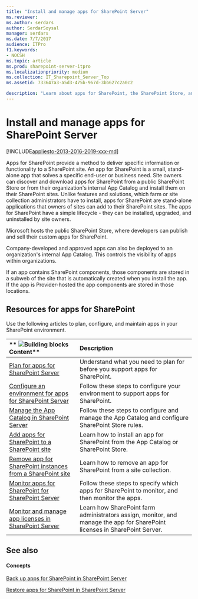 ```yaml
---
title: "Install and manage apps for SharePoint Server"
ms.reviewer: 
ms.author: serdars
author: SerdarSoysal
manager: serdars
ms.date: 7/7/2017
audience: ITPro
f1.keywords:
- NOCSH
ms.topic: article
ms.prod: sharepoint-server-itpro
ms.localizationpriority: medium
ms.collection: IT_Sharepoint_Server_Top
ms.assetid: 733647a3-a5d3-475b-967d-3bb627c2a0c2

description: "Learn about apps for SharePoint, the SharePoint Store, and the App Catalog and how to install, manage, and monitor apps."
---
```


# Install and manage apps for SharePoint Server

[!INCLUDE[appliesto-2013-2016-2019-xxx-md](../includes/appliesto-2013-2016-2019-xxx-md.md)]
  
Apps for SharePoint provide a method to deliver specific information or functionality to a SharePoint site. An app for SharePoint is a small, stand-alone app that solves a specific end-user or business need. Site owners can discover and download apps for SharePoint from a public SharePoint Store or from their organization's internal App Catalog and install them on their SharePoint sites. Unlike features and solutions, which farm or site collection administrators have to install, apps for SharePoint are stand-alone applications that owners of sites can add to their SharePoint sites. The apps for SharePoint have a simple lifecycle - they can be installed, upgraded, and uninstalled by site owners.
  
Microsoft hosts the public SharePoint Store, where developers can publish and sell their custom apps for SharePoint.
  
Company-developed and approved apps can also be deployed to an organization's internal App Catalog. This controls the visibility of apps within organizations.
  
If an app contains SharePoint components, those components are stored in a subweb of the site that is automatically created when you install the app. If the app is Provider-hosted the app components are stored in those locations.
  
## Resources for apps for SharePoint

Use the following articles to plan, configure, and maintain apps in your SharePoint environment.
  
|**        ![Building blocks](../media/mod_icon_buildingblock_M.png)          Content**|**Description**|
|:-----|:-----|
|[Plan for apps for SharePoint Server](plan-for-apps-for-sharepoint.md) <br/> |Understand what you need to plan for before you support apps for SharePoint.  <br/> |
|[Configure an environment for apps for SharePoint Server](configure-an-environment-for-apps-for-sharepoint.md) <br/> |Follow these steps to configure your environment to support apps for SharePoint.  <br/> |
|[Manage the App Catalog in SharePoint Server](manage-the-app-catalog.md) <br/> |Follow these steps to configure and manage the App Catalog and configure SharePoint Store rules.  <br/> |
|[Add apps for SharePoint to a SharePoint site](add-apps-for-sharepoint-to-a-sharepoint-site.md) <br/> |Learn how to install an app for SharePoint from the App Catalog or SharePoint Store.  <br/> |
|[Remove app for SharePoint instances from a SharePoint site](remove-app-for-sharepoint-instances-from-a-sharepoint-site.md) <br/> |Learn how to remove an app for SharePoint from a site collection.  <br/> |
|[Monitor apps for SharePoint for SharePoint Server](monitor-apps-for-sharepoint.md) <br/> |Follow these steps to specify which apps for SharePoint to monitor, and then monitor the apps.  <br/> |
|[Monitor and manage app licenses in SharePoint Server](monitor-and-manage-app-licenses.md) <br/> |Learn how SharePoint farm administrators assign, monitor, and manage the app for SharePoint licenses in SharePoint Server.  <br/> |
   
## See also

#### Concepts

[Back up apps for SharePoint in SharePoint Server](back-up-apps-for-sharepoint.md)
  
[Restore apps for SharePoint in SharePoint Server](restore-apps-for-sharepoint.md)


